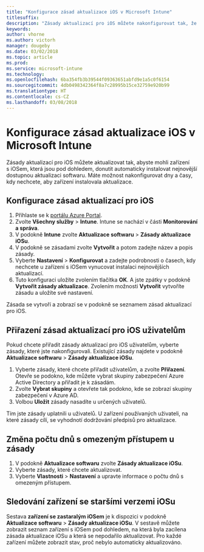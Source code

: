 ```yaml
---
title: "Konfigurace zásad aktualizace iOS v Microsoft Intune"
titlesuffix: 
description: "Zásady aktualizací pro iOS můžete nakonfigurovat tak, že donutíte zařízení s iOSem, která jsou pod dohledem, aby automaticky instalovala nejnovější dostupnou aktualizaci softwaru."
keywords: 
author: vhorne
ms.author: victorh
manager: dougeby
ms.date: 03/02/2018
ms.topic: article
ms.prod: 
ms.service: microsoft-intune
ms.technology: 
ms.openlocfilehash: 6ba354fb3b39544f09363651abfd9e1a5c0f6154
ms.sourcegitcommit: 4db0498342364f8a7c28995b15ce32759e920b99
ms.translationtype: HT
ms.contentlocale: cs-CZ
ms.lasthandoff: 03/08/2018
---
```

# <a name="configure-ios-update-policies-in-microsoft-intune"></a>Konfigurace zásad aktualizace iOS v Microsoft Intune
Zásady aktualizací pro iOS můžete aktualizovat tak, abyste mohli zařízení s iOSem, která jsou pod dohledem, donutit automaticky instalovat nejnovější dostupnou aktualizaci softwaru. Máte možnost nakonfigurovat dny a časy, kdy nechcete, aby zařízení instalovala aktualizace.

## <a name="configure-the-ios-update-policy"></a>Konfigurace zásad aktualizací pro iOS
1. Přihlaste se k [portálu Azure Portal](https://portal.azure.com).
2. Zvolte **Všechny služby** > **Intune**. Intune se nachází v části **Monitorování a správa**.
2. V podokně **Intune** zvolte **Aktualizace softwaru** > **Zásady aktualizace iOSu**.
4. V podokně se zásadami zvolte **Vytvořit** a potom zadejte název a popis zásady.
5. Vyberte **Nastavení** > **Konfigurovat** a zadejte podrobnosti o časech, kdy nechcete u zařízení s iOSem vynucovat instalaci nejnovějších aktualizací.
6. Tuto konfiguraci uložíte zvolením tlačítka **OK**. A jste zpátky v podokně **Vytvořit zásady aktualizace**. Zvolením možnosti **Vytvořit** vytvoříte zásadu a uložíte své nastavení.

Zásada se vytvoří a zobrazí se v podokně se seznamem zásad aktualizací pro iOS.

## <a name="assign-an-ios-update-policy-to-users"></a>Přiřazení zásad aktualizací pro iOS uživatelům
Pokud chcete přiřadit zásady aktualizací pro iOS uživatelům, vyberte zásady, které jste nakonfigurovali. Existující zásady najdete v podokně **Aktualizace softwaru** > **Zásady aktualizace iOSu**.
1. Vyberte zásady, které chcete přiřadit uživatelům, a zvolte **Přiřazení**. Otevře se podokno, kde můžete vybrat skupiny zabezpečení Azure Active Directory a přiřadit je k zásadám.
2. Zvolte **Vybrat skupiny** a otevřete tak podokno, kde se zobrazí skupiny zabezpečení v Azure AD.
3. Volbou **Uložit** zásady nasadíte u určených uživatelů.

Tím jste zásady uplatnili u uživatelů. U zařízení používaných uživateli, na které zásady cílí, se vyhodnotí dodržování předpisů pro aktualizace.

## <a name="change-the-restricted-days-for-the-policy"></a>Změna počtu dnů s omezeným přístupem u zásady
1. V podokně **Aktualizace softwaru** zvolte **Zásady aktualizace iOSu**.
2. Vyberte zásady, které chcete aktualizovat.
3. Vyberte **Vlastnosti** > **Nastavení** a upravte informace o počtu dnů s omezeným přístupem.

## <a name="monitor-ios-devices-with-older-ios-versions"></a>Sledování zařízení se staršími verzemi iOSu
<!-- 1352223 -->
Sestava **zařízení se zastaralým iOSem** je k dispozici v podokně **Aktualizace softwaru** > **Zásady aktualizace iOSu**. V sestavě můžete zobrazit seznam zařízení s iOSem pod dohledem, na která byla zacílena zásada aktualizace iOSu a která se nepodařilo aktualizovat. Pro každé zařízení můžete zobrazit stav, proč nebylo automaticky aktualizováno.
